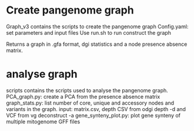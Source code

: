 # Create pangenome graph
Graph_v3 contains the scripts to create the pangenome graph
Config.yaml: set parameters and input files
Use run.sh to run construct the graph

Returns a graph in .gfa format, dgi statistics and a node presence absence matrix.

# analyse graph
scripts contains the scripts used to analyse the pangenome graph.
PCA_graph.py: create a PCA from the presence absence matrix
graph_stats.py: list number of core, unique and accessory nodes and variants in the graph.
				input: matrix.csv, depth CSV from odgi depth -d and VCF from vg deconstruct -a
gene_synteny_plot.py: plot gene synteny of multiple mitogenome GFF files
